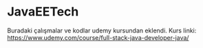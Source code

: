 # JavaEETech

Buradaki çalışmalar ve kodlar udemy kursundan eklendi. Kurs linki: https://www.udemy.com/course/full-stack-java-developer-java/ 
